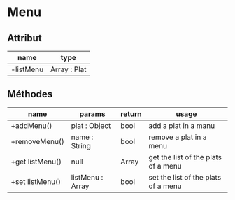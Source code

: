 # Menu

## Attribut

| name | type
| --- | ---
| -listMenu | Array : Plat

## Méthodes

| name | params | return | usage
| --- | --- | --- | ---
+addMenu()| plat : Object| bool | add  a plat in a manu
+removeMenu()|name : String| bool | remove a plat in a menu
+get listMenu()| null | Array<Plat>| get the list of the plats of a menu
+set listMenu()| listMenu : Array<Plat>| bool | set the list of the plats of a menu
